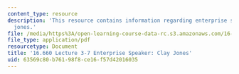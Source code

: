 ```yaml
---
content_type: resource
description: 'This resource contains information regarding enterprise speaker: clay
  jones.'
file: /media/https%3A/open-learning-course-data-rc.s3.amazonaws.com/16-660j-introduction-to-lean-six-sigma-methods-january-iap-2012/63569c80b76198f8ce16f57d42016035_MIT16_660IAP12_3-7ClayJo.pdf
file_type: application/pdf
resourcetype: Document
title: '16.660 Lecture 3-7 Enterprise Speaker: Clay Jones'
uid: 63569c80-b761-98f8-ce16-f57d42016035
---
```

